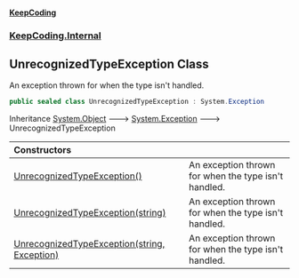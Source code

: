 #### [KeepCoding](index.md 'index')
### [KeepCoding.Internal](KeepCoding_Internal.md 'KeepCoding.Internal')
## UnrecognizedTypeException Class
An exception thrown for when the type isn't handled.  
```csharp
public sealed class UnrecognizedTypeException : System.Exception
```

Inheritance [System.Object](https://docs.microsoft.com/en-us/dotnet/api/System.Object 'System.Object') &#129106; [System.Exception](https://docs.microsoft.com/en-us/dotnet/api/System.Exception 'System.Exception') &#129106; UnrecognizedTypeException  

| Constructors | |
| :--- | :--- |
| [UnrecognizedTypeException()](KeepCoding_Internal_UnrecognizedTypeException_UnrecognizedTypeException().md 'KeepCoding.Internal.UnrecognizedTypeException.UnrecognizedTypeException()') | An exception thrown for when the type isn't handled.<br/> |
| [UnrecognizedTypeException(string)](KeepCoding_Internal_UnrecognizedTypeException_UnrecognizedTypeException(string).md 'KeepCoding.Internal.UnrecognizedTypeException.UnrecognizedTypeException(string)') | An exception thrown for when the type isn't handled.<br/> |
| [UnrecognizedTypeException(string, Exception)](KeepCoding_Internal_UnrecognizedTypeException_UnrecognizedTypeException(string_System_Exception).md 'KeepCoding.Internal.UnrecognizedTypeException.UnrecognizedTypeException(string, System.Exception)') | An exception thrown for when the type isn't handled.<br/> |
